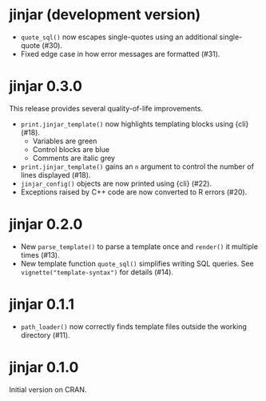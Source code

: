 # jinjar (development version)

* `quote_sql()` now escapes single-quotes using an additional single-quote (#30).
* Fixed edge case in how error messages are formatted (#31).


# jinjar 0.3.0

This release provides several quality-of-life improvements.

* `print.jinjar_template()` now highlights templating blocks using {cli} (#18).
    * Variables are green
    * Control blocks are blue
    * Comments are italic grey
* `print.jinjar_template()` gains an `n` argument to control the number of lines displayed (#18).
* `jinjar_config()` objects are now printed using {cli} (#22).
* Exceptions raised by C++ code are now converted to R errors (#20).


# jinjar 0.2.0

* New `parse_template()` to parse a template once and `render()` it multiple times (#13).
* New template function `quote_sql()` simplifies writing SQL queries. See `vignette("template-syntax")` for details (#14).

# jinjar 0.1.1

* `path_loader()` now correctly finds template files outside the working directory (#11).

# jinjar 0.1.0

Initial version on CRAN.
